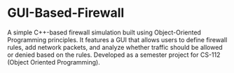# GUI-Based-Firewall
A simple C++-based firewall simulation built using Object-Oriented Programming principles. It features a GUI that allows users to define firewall rules, add network packets, and analyze whether traffic should be allowed or denied based on the rules. Developed as a semester project for CS-112 (Object Oriented Programming).
